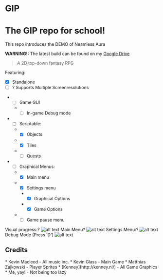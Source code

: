 # GIP
<h1>The GIP repo for school!</h1>

This repo introduces the DEMO of Neamless Aura

**WARNING!:** The latest build can be found on my [Google Drive](http://goo.gl/VkAX5T)
      
> A 2D top-down fantasy RPG


Featuring:   
- [x] Standalone
- [ ] ? Supports Multiple Screenresolutions
* - [ ] Game GUI
  * - [ ] In-game Debug mode
* - [ ] Scriptable:
  * - [x] Objects
  * - [x] Tiles
  * - [ ] Quests
* - [ ] Graphical Menus:
  * - [x] Main menu
  * - [x] Settings menu
    * - [x] Graphical Options
    * - [x] Game Options
  * - [ ] Game pause menu
 
Visual progress:?
![alt text](/build/menuAdded.JPG "Main Game")
Main Menu?
![alt text](/build/mainMenuv1.JPG "Main Menu")
Settings Menu:?
![alt text](/build/mainSettingsv1.JPG "Settings Menu")
Debug Mode (Press 'D')
![alt text](/build/tools11build.JPG "DEBUG mode")

<h2>Credits</h2>
*   Kevin Macleod - All music inc.
*   Kevin Glass - Main Game
*   Matthias Zajkowski - Player Sprites
*   [Kenney](http://kenney.nl/) - All Game Graphics
*   Me, yay! - Not being too lazy
